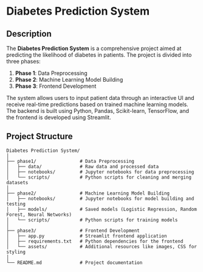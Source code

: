 # Diabetes Prediction System

## Description

The **Diabetes Prediction System** is a comprehensive project aimed at predicting the likelihood of diabetes in patients. The project is divided into three phases:
1. **Phase 1**: Data Preprocessing
2. **Phase 2**: Machine Learning Model Building
3. **Phase 3**: Frontend Development

The system allows users to input patient data through an interactive UI and receive real-time predictions based on trained machine learning models. The backend is built using Python, Pandas, Scikit-learn, TensorFlow, and the frontend is developed using Streamlit.

## Project Structure

```plaintext
Diabetes Prediction System/
│
├── phase1/                # Data Preprocessing
│   ├── data/              # Raw data and processed data
│   ├── notebooks/         # Jupyter notebooks for data preprocessing
│   └── scripts/           # Python scripts for cleaning and merging datasets
│
├── phase2/                # Machine Learning Model Building
│   ├── notebooks/         # Jupyter notebooks for model building and testing
│   ├── models/            # Saved models (Logistic Regression, Random Forest, Neural Networks)
│   └── scripts/           # Python scripts for training models
│
├── phase3/                # Frontend Development
│   ├── app.py             # Streamlit frontend application
│   ├── requirements.txt   # Python dependencies for the frontend
│   └── assets/            # Additional resources like images, CSS for styling
│
└── README.md              # Project documentation
